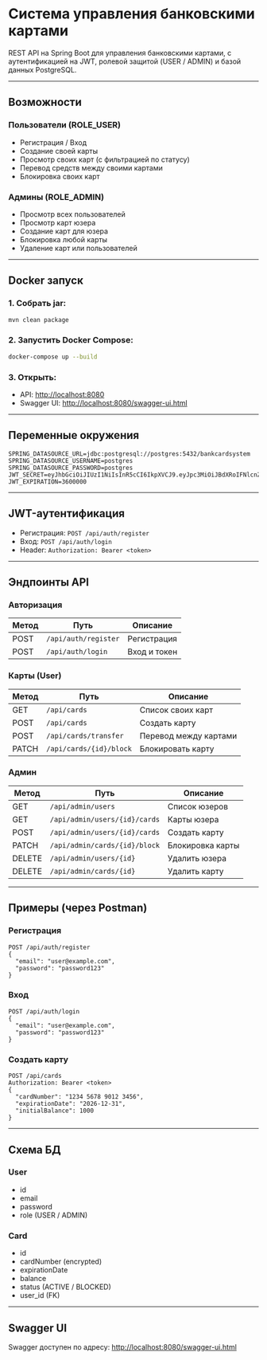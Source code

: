 # Система управления банковскими картами

REST API на Spring Boot для управления банковскими картами, с аутентификацией на JWT, ролевой защитой (USER / ADMIN) и базой данных PostgreSQL.

---

## Возможности

### Пользователи (ROLE\_USER)

* Регистрация / Вход
* Создание своей карты
* Просмотр своих карт (c фильтрацией по статусу)
* Перевод средств между своими картами
* Блокировка своих карт

### Админы (ROLE\_ADMIN)

* Просмотр всех пользователей
* Просмотр карт юзера
* Создание карт для юзера
* Блокировка любой карты
* Удаление карт или пользователей

---

## Docker запуск

### 1. Собрать jar:

```bash
mvn clean package
```

### 2. Запустить Docker Compose:

```bash
docker-compose up --build
```

### 3. Открыть:

* API: [http://localhost:8080](http://localhost:8080)
* Swagger UI: [http://localhost:8080/swagger-ui.html](http://localhost:8080/swagger-ui.html)

---

## Переменные окружения

```env
SPRING_DATASOURCE_URL=jdbc:postgresql://postgres:5432/bankcardsystem
SPRING_DATASOURCE_USERNAME=postgres
SPRING_DATASOURCE_PASSWORD=postgres
JWT_SECRET=eyJhbGciOiJIUzI1NiIsInR5cCI6IkpXVCJ9.eyJpc3MiOiJBdXRoIFNlcnZlciIsInN1YiI6ImF1dGgiLCJleHAiOjE1MDU0Njc3NTY4NjksImlhdCI6MTUwNTQ2NzE1MjA2OSwidXNlciI6MX0.9VPGwNXYfXnNFWH3VsKwhFJ0MazwmNvjSSRZ1vf3ZUU
JWT_EXPIRATION=3600000
```

---

## JWT-аутентификация

* Регистрация: `POST /api/auth/register`
* Вход: `POST /api/auth/login`
* Header: `Authorization: Bearer <token>`

---

## Эндпоинты API

### Авторизация

| Метод | Путь                 | Описание     |
| ----- | -------------------- | ------------ |
| POST  | `/api/auth/register` | Регистрация  |
| POST  | `/api/auth/login`    | Вход и токен |

### Карты (User)

| Метод | Путь                    | Описание              |
| ----- | ----------------------- | --------------------- |
| GET   | `/api/cards`            | Список своих карт     |
| POST  | `/api/cards`            | Создать карту         |
| POST  | `/api/cards/transfer`   | Перевод между картами |
| PATCH | `/api/cards/{id}/block` | Блокировать карту     |

### Админ

| Метод  | Путь                          | Описание         |
| ------ | ----------------------------- | ---------------- |
| GET    | `/api/admin/users`            | Список юзеров    |
| GET    | `/api/admin/users/{id}/cards` | Карты юзера      |
| POST   | `/api/admin/users/{id}/cards` | Создать карту    |
| PATCH  | `/api/admin/cards/{id}/block` | Блокировка карты |
| DELETE | `/api/admin/users/{id}`       | Удалить юзера    |
| DELETE | `/api/admin/cards/{id}`       | Удалить карту    |

---

## Примеры (через Postman)

### Регистрация

```
POST /api/auth/register
{
  "email": "user@example.com",
  "password": "password123"
}
```

### Вход

```
POST /api/auth/login
{
  "email": "user@example.com",
  "password": "password123"
}
```

### Создать карту

```
POST /api/cards
Authorization: Bearer <token>
{
  "cardNumber": "1234 5678 9012 3456",
  "expirationDate": "2026-12-31",
  "initialBalance": 1000
}
```

---

## Схема БД

### User

* id
* email
* password
* role (USER / ADMIN)

### Card

* id
* cardNumber (encrypted)
* expirationDate
* balance
* status (ACTIVE / BLOCKED)
* user\_id (FK)

---

## Swagger UI

Swagger доступен по адресу:
[http://localhost:8080/swagger-ui.html](http://localhost:8080/swagger-ui.html)

